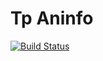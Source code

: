 # Tp Aninfo

[![Build Status](https://travis-ci.org/agusluques/TpAninfo.svg?branch=master)](https://travis-ci.org/agusluques/TpAninfo)
